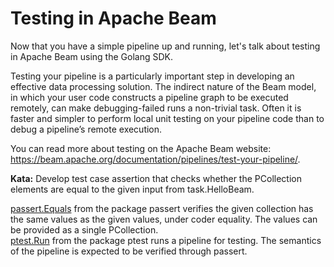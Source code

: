 <!--
    Licensed to the Apache Software Foundation (ASF) under one
    or more contributor license agreements.  See the NOTICE file
    distributed with this work for additional information
    regarding copyright ownership.  The ASF licenses this file
    to you under the Apache License, Version 2.0 (the
    "License"); you may not use this file except in compliance
    with the License.  You may obtain a copy of the License at

      http://www.apache.org/licenses/LICENSE-2.0

    Unless required by applicable law or agreed to in writing,
    software distributed under the License is distributed on an
    "AS IS" BASIS, WITHOUT WARRANTIES OR CONDITIONS OF ANY
    KIND, either express or implied.  See the License for the
    specific language governing permissions and limitations
    under the License.
-->

# Testing in Apache Beam

Now that you have a simple pipeline up and running, let's talk about testing in Apache Beam using the Golang SDK.

Testing your pipeline is a particularly important step in developing an effective data processing solution. The indirect nature of the Beam model, in which your user code constructs a pipeline graph to be executed remotely, can make debugging-failed runs a non-trivial task. Often it is faster and simpler to perform local unit testing on your pipeline code than to debug a pipeline’s remote execution.

You can read more about testing on the Apache Beam website:
https://beam.apache.org/documentation/pipelines/test-your-pipeline/.

**Kata:** Develop test case assertion that checks whether the PCollection elements are equal to the given input from task.HelloBeam.

<div class="hint">
  <a href="https://godoc.org/github.com/apache/beam/sdks/go/pkg/beam/testing/passert#Equals">passert.Equals</a>
  from the package passert verifies the given collection has the same values as the given values, under coder equality.
  The values can be provided as a single PCollection.
</div>

<div class="hint">
  <a href="https://godoc.org/github.com/apache/beam/sdks/go/pkg/beam/testing/ptest#Run">ptest.Run</a>
  from the package ptest runs a pipeline for testing.  The semantics of the pipeline is expected to be verified
  through passert.
</div>